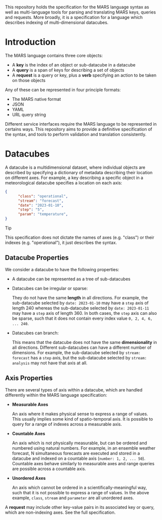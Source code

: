 
This repository holds the specification for the MARS language syntax as well as multi-language tools for parsing and translating MARS keys, queries and requests. More broadly, it is a specification for a language which describes indexing of multi-dimensional datacubes.

# Introduction

The MARS language contains three core objects:

* A **key** is the index of an object or sub-datacube in a datacube
* A **query** is a span of keys for describing a set of objects
* A **request** is a query or key, plus a **verb** specifying an action to be taken on those objects

Any of these can be represented in four principle formats:
* The MARS native format
* JSON
* YAML
* URL query string

Different service interfaces require the MARS language to be represented in certains ways. This repository aims to provide a definitive specification of the syntax, and tools to perform validation and translation consistently.

# Datacubes

A datacube is a multidimensional dataset, where individual objects are described by specifying a dictionary of metadata describing their location on different axes. For example, a key describing a specific object in a meteorological datacube specifies a location on each axis:

```json
{
      "class": "operational",
      "stream": "forecast",
      "date": "2023-01-10",
      "step": "5",
      "param": "temperature",
}
```
> [!TIP]
> This specification does not dictate the names of axes (e.g. "class") or their indexes (e.g. "operational"), it just describes the syntax.

## Datacube Properties

We consider a datacube to have the following properties:

* A datacube can be represented as a tree of sub-datacubes

* Datacubes can be irregular or sparse:
  
  They do not have the same **length** in all directions. For example, the sub-datacube selected by `date: 2023-01-10` may have a `step` axis of length 240 whereas the sub-datacube selected by `date: 2023-01-11` may have a `step` axis of length 360. In both cases, the `step` axis can also be sparse, such that it does not contain every index value `0, 2, 4, 6, ... 240`.

* Datacubes can branch:

  This means that the datacube does not have the same **dimensionality** in all directions. Different sub-datacubes can have a different number of dimensions. For example, the sub-datacube selected by `stream: forecast` has a `step` axis, but the sub-datacube selected by `stream: analysis` may not have that axis at all.

## Axis Properties

There are several types of axis within a datacube, which are handled differently within the MARS language specification:

* **Measurable Axes**

  An axis where it makes physical sense to express a range of values. This usually implies some kind of spatio-temporal axis. It is possible to query for a range of indexes across a measurable axis.

* **Countable Axes**

  An axis which is not physically measurable, but can be ordered and numbered using natural numbers. For example, in an ensemble weather forecast, N simultaneous forecasts are executed and stored in a datacube and indexed on a countable axis (`number: 1, 2, ... 50`). Countable axes behave similarly to measurable axes and range queries are possible across a countable axis.

* **Unordered Axes**

  An axis which cannot be ordered in a scientifically-meaningful way, such that it is not possible to express a range of values. In the above example, `class`, `stream` and `parameter` are all unordered axes.

A **request** may include other key-value pairs in its associated key or query, which are non-indexing axes. See the full specification.
  
